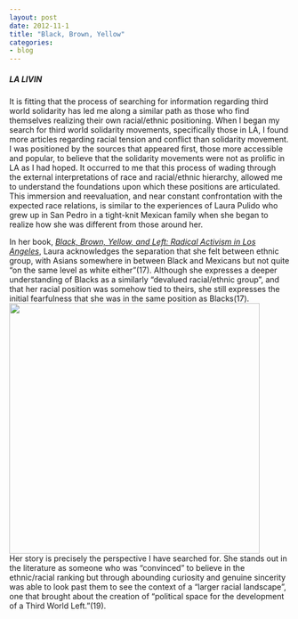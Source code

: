 ```yaml
---
layout: post
date: 2012-11-1 
title: "Black, Brown, Yellow"
categories:
- blog
---
```

<h5>LA LIVIN</h5>
<p>	It is fitting that the process of searching for information regarding third world solidarity has led me along a similar path as those who find themselves realizing their own racial/ethnic positioning. When I began my search for third world solidarity movements, specifically those in LA, I found more articles regarding racial tension and conflict than solidarity movement. I was positioned by the sources that appeared first, those more accessible and popular, to believe that the solidarity movements were not as prolific in LA as I had hoped. It occurred to me that this process of wading through the external interpretations of race and racial/ethnic hierarchy, allowed me to understand the foundations upon which these positions are articulated. This immersion and reevaluation, and near constant confrontation with the expected race relations, is similar to the experiences of Laura Pulido who grew up in San Pedro in a tight-knit Mexican family when she began to realize how she was different from those around her.</p><p>In her book, <font style='font-style:italic;'><a href='http://www.ucpress.edu/book.php?isbn=9780520245204'>Black, Brown, Yellow, and Left: Radical Activism in Los Angeles</a></font>, Laura acknowledges the separation that she felt between ethnic group, with Asians somewhere in between Black and Mexicans but not quite “on the same level as white either”(17).  Although she expresses a deeper understanding of Blacks as a similarly “devalued racial/ethnic group”, and that her racial position was somehow tied to theirs, she still expresses the initial fearfulness that she was in the same position as Blacks(17).<img src='http://www.secfac.wisc.edu/images/p_HilldalePulido.jpg' height=450;></br>
Her story is precisely the perspective I have searched for. She stands out in the literature as someone who was “convinced” to believe in the ethnic/racial ranking but through abounding curiosity and genuine sincerity was able to look past them to see the context of a “larger racial landscape”, one that brought about the creation of “political space for the development of a Third World Left.”(19).</p>